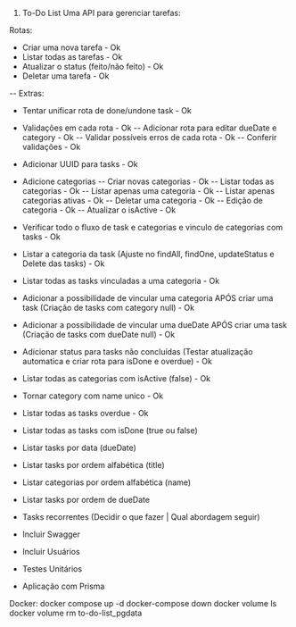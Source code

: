 1. To-Do List
   Uma API para gerenciar tarefas:

Rotas:

- Criar uma nova tarefa - Ok
- Listar todas as tarefas - Ok
- Atualizar o status (feito/não feito) - Ok
- Deletar uma tarefa - Ok

-- Extras:

- Tentar unificar rota de done/undone task - Ok
- Validações em cada rota - Ok
  -- Adicionar rota para editar dueDate e category - Ok
  -- Validar possíveis erros de cada rota - Ok
  -- Conferir validações - Ok
- Adicionar UUID para tasks - Ok
- Adicione categorias
  -- Criar novas categorias - Ok
  -- Listar todas as categorias - Ok
  -- Listar apenas uma categoria - Ok
  -- Listar apenas categorias ativas - Ok
  -- Deletar uma categoria - Ok
  -- Edição de categoria - Ok
  -- Atualizar o isActive - Ok
- Verificar todo o fluxo de task e categorias e vinculo de categorias com tasks - Ok
- Listar a categoria da task (Ajuste no findAll, findOne, updateStatus e Delete das tasks) - Ok
- Listar todas as tasks vinculadas a uma categoria - Ok
- Adicionar a possibilidade de vincular uma categoria APÓS criar uma task (Criação de tasks com category null) - Ok
- Adicionar a possibilidade de vincular uma dueDate APÓS criar uma task (Criação de tasks com dueDate null) - Ok
- Adicionar status para tasks não concluídas (Testar atualização automatica e criar rota para isDone e overdue) - Ok
- Listar todas as categorias com isActive (false) - Ok
- Tornar category com name unico - Ok
- Listar todas as tasks overdue - Ok
- Listar todas as tasks com isDone (true ou false)
- Listar tasks por data (dueDate)
- Listar tasks por ordem alfabética (title)
- Listar categorias por ordem alfabética (name)
- Listar tasks por ordem de dueDate
- Tasks recorrentes (Decidir o que fazer | Qual abordagem seguir)

- Incluir Swagger
- Incluir Usuários
- Testes Unitários
- Aplicação com Prisma

Docker:
docker compose up -d
docker-compose down
docker volume ls
docker volume rm to-do-list_pgdata
